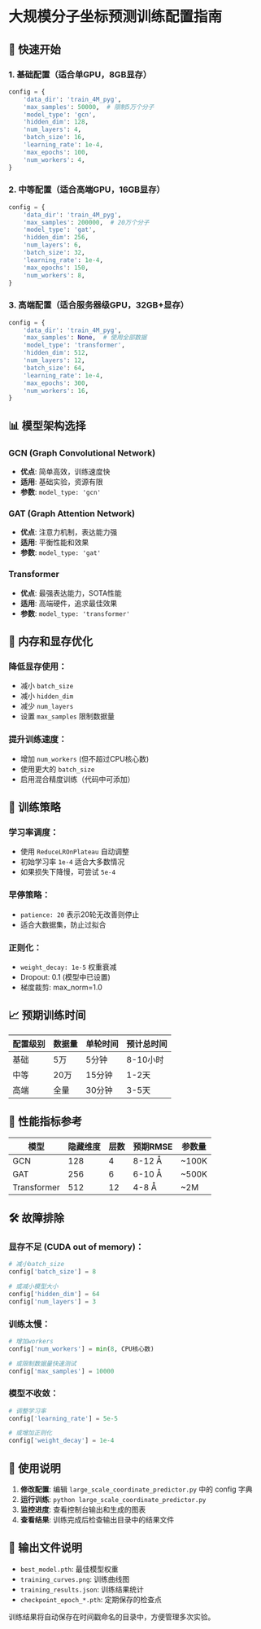 # 大规模分子坐标预测训练配置指南

## 🚀 快速开始

### 1. 基础配置（适合单GPU，8GB显存）
```python
config = {
    'data_dir': 'train_4M_pyg',
    'max_samples': 50000,  # 限制5万个分子
    'model_type': 'gcn',
    'hidden_dim': 128,
    'num_layers': 4,
    'batch_size': 16,
    'learning_rate': 1e-4,
    'max_epochs': 100,
    'num_workers': 4,
}
```

### 2. 中等配置（适合高端GPU，16GB显存）
```python
config = {
    'data_dir': 'train_4M_pyg',
    'max_samples': 200000,  # 20万个分子
    'model_type': 'gat',
    'hidden_dim': 256,
    'num_layers': 6,
    'batch_size': 32,
    'learning_rate': 1e-4,
    'max_epochs': 150,
    'num_workers': 8,
}
```

### 3. 高端配置（适合服务器级GPU，32GB+显存）
```python
config = {
    'data_dir': 'train_4M_pyg',
    'max_samples': None,  # 使用全部数据
    'model_type': 'transformer',
    'hidden_dim': 512,
    'num_layers': 12,
    'batch_size': 64,
    'learning_rate': 1e-4,
    'max_epochs': 300,
    'num_workers': 16,
}
```

## 📊 模型架构选择

### GCN (Graph Convolutional Network)
- **优点**: 简单高效，训练速度快
- **适用**: 基础实验，资源有限
- **参数**: `model_type: 'gcn'`

### GAT (Graph Attention Network) 
- **优点**: 注意力机制，表达能力强
- **适用**: 平衡性能和效果
- **参数**: `model_type: 'gat'`

### Transformer
- **优点**: 最强表达能力，SOTA性能
- **适用**: 高端硬件，追求最佳效果
- **参数**: `model_type: 'transformer'`

## 💾 内存和显存优化

### 降低显存使用：
- 减小 `batch_size`
- 减小 `hidden_dim` 
- 减少 `num_layers`
- 设置 `max_samples` 限制数据量

### 提升训练速度：
- 增加 `num_workers` (但不超过CPU核心数)
- 使用更大的 `batch_size`
- 启用混合精度训练（代码中可添加）

## 🔄 训练策略

### 学习率调度：
- 使用 `ReduceLROnPlateau` 自动调整
- 初始学习率 `1e-4` 适合大多数情况
- 如果损失下降慢，可尝试 `5e-4`

### 早停策略：
- `patience: 20` 表示20轮无改善则停止
- 适合大数据集，防止过拟合

### 正则化：
- `weight_decay: 1e-5` 权重衰减
- Dropout: 0.1 (模型中已设置)
- 梯度裁剪: max_norm=1.0

## 📈 预期训练时间

| 配置级别 | 数据量 | 单轮时间 | 预计总时间 |
|---------|--------|----------|-----------|
| 基础     | 5万    | 5分钟    | 8-10小时  |
| 中等     | 20万   | 15分钟   | 1-2天     |
| 高端     | 全量   | 30分钟   | 3-5天     |

## 🎯 性能指标参考

| 模型 | 隐藏维度 | 层数 | 预期RMSE | 参数量 |
|------|----------|------|----------|--------|
| GCN  | 128      | 4    | 8-12 Å   | ~100K  |
| GAT  | 256      | 6    | 6-10 Å   | ~500K  |
| Transformer | 512 | 12  | 4-8 Å    | ~2M    |

## 🛠 故障排除

### 显存不足 (CUDA out of memory)：
```python
# 减小batch_size
config['batch_size'] = 8

# 或减小模型大小
config['hidden_dim'] = 64
config['num_layers'] = 3
```

### 训练太慢：
```python
# 增加workers
config['num_workers'] = min(8, CPU核心数)

# 或限制数据量快速测试
config['max_samples'] = 10000
```

### 模型不收敛：
```python
# 调整学习率
config['learning_rate'] = 5e-5

# 或增加正则化
config['weight_decay'] = 1e-4
```

## 📝 使用说明

1. **修改配置**: 编辑 `large_scale_coordinate_predictor.py` 中的 config 字典
2. **运行训练**: `python large_scale_coordinate_predictor.py`
3. **监控进度**: 查看控制台输出和生成的图表
4. **查看结果**: 训练完成后检查输出目录中的结果文件

## 📂 输出文件说明

- `best_model.pth`: 最佳模型权重
- `training_curves.png`: 训练曲线图
- `training_results.json`: 训练结果统计
- `checkpoint_epoch_*.pth`: 定期保存的检查点

训练结果将自动保存在时间戳命名的目录中，方便管理多次实验。
